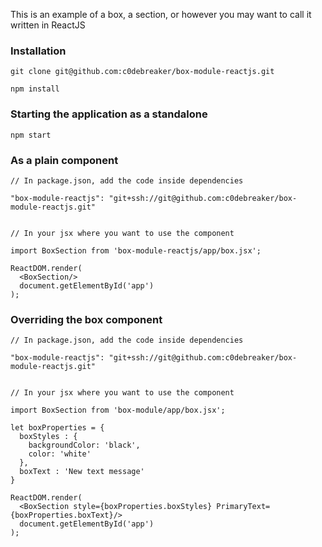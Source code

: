 This is an example of a box, a section, or however you may want to call it written in ReactJS

### Installation
```
git clone git@github.com:c0debreaker/box-module-reactjs.git
```

```
npm install
```

### Starting the application as a standalone
```
npm start
```

### As a plain component

```
// In package.json, add the code inside dependencies

"box-module-reactjs": "git+ssh://git@github.com:c0debreaker/box-module-reactjs.git"


// In your jsx where you want to use the component

import BoxSection from 'box-module-reactjs/app/box.jsx';

ReactDOM.render(
  <BoxSection/>
  document.getElementById('app')
);

```

### Overriding the box component

```
// In package.json, add the code inside dependencies

"box-module-reactjs": "git+ssh://git@github.com:c0debreaker/box-module-reactjs.git"


// In your jsx where you want to use the component

import BoxSection from 'box-module/app/box.jsx';

let boxProperties = {
  boxStyles : {
    backgroundColor: 'black',
    color: 'white'
  },
  boxText : 'New text message'
}

ReactDOM.render(
  <BoxSection style={boxProperties.boxStyles} PrimaryText={boxProperties.boxText}/>
  document.getElementById('app')
);

```
